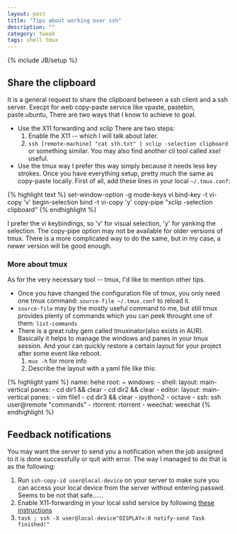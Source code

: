 ```yaml
---
layout: post
title: "Tips about working over ssh"
description: ""
category: tweak
tags: shell tmux
---
```

{% include JB/setup %}

## Share the clipboard

It is a general request to share the clipboard between a ssh client and a ssh server.
Execpt for web copy-paste service like vpaste, pastebin, paste.ubuntu, There are
two ways that I know to achieve to goal.

* Use the X11 forwarding and xclip
    There are two steps:
    1. Enable the X11 -- which I will talk about later.
    2. `ssh [remote-machine] "cat sth.txt" | xclip -selection clipboard`  or something similar.
    You may also find another cli tool called *xsel* useful.
* Use the tmux way
I prefer this way simply because it needs less key strokes. Once you have everything
setup, pretty much the same as copy-paste locally.
First of all, add these lines in your local `~/.tmux.conf`:

{% highlight text %}
set-window-option -g mode-keys vi
bind-key -t vi-copy 'v' begin-selection
bind -t vi-copy 'y' copy-pipe "xclip -selection clipboard"
{% endhighlight %}

I prefer the vi keybindings, so 'v' for visual selection, 'y' for yanking the selection.
The copy-pipe option may not be available for older versions of tmux. There is a more
complicated way to do the same, but in my case, a newer version will be good enough.

### More about tmux

As for the very necessary tool -- tmux, I'd like to mention other tips.

* Once you have changed the configuration file of tmux, you only need one tmux command: `source-file ~/.tmux.conf`
to reload it.
* `source-file` may by the mostly useful command to me, but still tmux provides plenty of commands which you can peek
throught one of them: `list-commands`
* There is a great ruby gem called tmuxinator(also exists in AUR).
Basically it helps to manage the windows and panes in your tmux session.
And your can quickly restore a certain layout for your project after some event like reboot.
    1. `mux -h` for more info
    2. Describe the layout with a yaml file like this:

{% highlight yaml %}
name: hehe
root: ~
windows:
    - shell:
        layout: main-vertical
        panes:
            - cd dir1 && clear
            - cd dir2 && clear
    - editor:
        layout: main-vertical
        panes:
            - vim file1
            - cd dir3 && clear
            - ipython2
            - octave
    - ssh: ssh user@remote "commands"
    - rtorrent: rtorrent
    - weechat: weechat
{% endhighlight %}

## Feedback notifications

You may want the server to send you a notification when the job assigned to it is done successfully or quit with error.
The way I managed to do that is as the following:

1. Run `ssh-copy-id user@local-device` on your server to make sure you can access your
local device from the server without entering passwd. Seems to be not that safe......
2. Enable X11-forwarding in your local sshd service by following [these instructions](https://wiki.archlinux.org/index.php/Ssh#X11_forwarding)
3. `task ; ssh -X user@local-device"DISPLAY=:0 notify-send Task finished!"`
